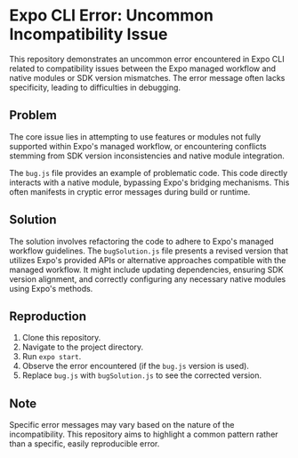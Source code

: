 # Expo CLI Error: Uncommon Incompatibility Issue

This repository demonstrates an uncommon error encountered in Expo CLI related to compatibility issues between the Expo managed workflow and native modules or SDK version mismatches. The error message often lacks specificity, leading to difficulties in debugging.

## Problem

The core issue lies in attempting to use features or modules not fully supported within Expo's managed workflow, or encountering conflicts stemming from SDK version inconsistencies and native module integration.

The `bug.js` file provides an example of problematic code.  This code directly interacts with a native module, bypassing Expo's bridging mechanisms. This often manifests in cryptic error messages during build or runtime.

## Solution

The solution involves refactoring the code to adhere to Expo's managed workflow guidelines. The `bugSolution.js` file presents a revised version that utilizes Expo's provided APIs or alternative approaches compatible with the managed workflow. It might include updating dependencies, ensuring SDK version alignment, and correctly configuring any necessary native modules using Expo's methods.

## Reproduction

1. Clone this repository.
2. Navigate to the project directory.
3. Run `expo start`.
4. Observe the error encountered (if the `bug.js` version is used).
5. Replace `bug.js` with `bugSolution.js` to see the corrected version.

## Note

Specific error messages may vary based on the nature of the incompatibility. This repository aims to highlight a common pattern rather than a specific, easily reproducible error.